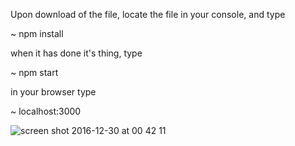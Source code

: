 Upon download of the file, locate the file in your console, and type

~  npm install

when it has done it's thing, type

~  npm start

in your browser type

~  localhost:3000

![screen shot 2016-12-30 at 00 42 11](https://cloud.githubusercontent.com/assets/18755619/21557773/05a685a8-ce29-11e6-8824-457da545beb2.png)


